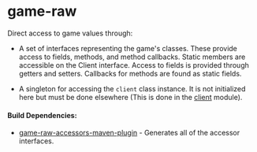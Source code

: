 # game-raw

Direct access to game values through:
 
* A set of interfaces representing the game's classes. These provide access to fields, methods, and method
 callbacks. Static members are accessible on the Client interface. Access to fields is provided
 through getters and setters. Callbacks for methods are found as static fields.

* A singleton for accessing the `client` class instance. It is not initialized here but must
 be done elsewhere (This is done in the [client](https://github.com/RuneSuite/client/tree/master/client)
 module).
 
#### Build Dependencies:

* [game-raw-accessors-maven-plugin](https://github.com/RuneSuite/client/tree/master/game-raw-accessors-maven-plugin) - Generates all of the accessor interfaces.